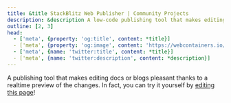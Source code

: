 ```yaml
---
title: &title StackBlitz Web Publisher | Community Projects
description: &description A low-code publishing tool that makes editing docs or blogs pleasant, built with WebContainer API.
outline: [2, 3]
head:
  - ['meta', {property: 'og:title', content: *title}]
  - ['meta', {property: 'og:image', content: 'https://webcontainers.io/img/og/guide-community_inspirations.png'}]
  - ['meta', {name: 'twitter:title', content: *title}]
  - ['meta', {name: 'twitter:description', content: *description}]
---
```

<script setup lang="ts">
import PageHeading from '@theme/components/Helpers/CommunityProjectPageHeading.vue';
import Screenshot from '@theme/components/Helpers/Screenshot.vue';
import PodcastLink from '@theme/components/Helpers/PodcastLink.vue';
import RepositoryLink from '@theme/components/Helpers/RepositoryLink.vue';
import VideoLink from '@theme/components/Helpers/VideoLink.vue';
import AttributionLinks from '@theme/components/Helpers/AttributionLinks.vue';
import { people } from '@theme/data/people';
const { SYLWIA_VARGAS } = people;
</script>

<PageHeading title="StackBlitz Web Publisher" category="lowCode" />

A publishing tool that makes editing docs or blogs pleasant thanks to a realtime preview of the changes. In fact, you can try it yourself by [editing this page](https://stackblitz.com/~/github.com/stackblitz/webcontainer-docs/edit/main/docs/community-projects/web-publisher.md?initialPath=%2Fcommunity-projects%2Fweb-publisher)!

<Screenshot src="/img/community/web_publisher.png" alt="Web Publisher" href="https://stackblitz.com/~/github.com/stackblitz/webcontainer-docs/edit/main/docs/community-projects/web-publisher.md?initialPath=%2Fcommunity-projects%2Fweb-publisher" />

<VideoLink
  imgSrc="/img/community/web_publisher_talk.png"
  title="Web Publisher at Next.js Conf 2022"
  body="Watch this talk from Next.js Conf 2022 by Sylwia Vargas, a Developer Advocate at StackBlitz, about making your docs editing experience easier."
  href="https://youtube.com/watch?v=B4rqK-o1QZw"
/>
<AttributionLinks :attributions="[SYLWIA_VARGAS]" />

<PodcastLink
  body="Simple podcast link."
  href="https://youtube.com/watch?v=B4rqK-o1QZw"
/>

<PodcastLink
  title="Simple podcast link."
  href="https://youtube.com/watch?v=B4rqK-o1QZw"
/>

<PodcastLink
  title="Simple podcast link."
  body="Simple podcast link."
  href="https://youtube.com/watch?v=B4rqK-o1QZw"
/>

<PodcastLink
  imgSrc="/img/community/web_publisher_talk.png"
  title="Simple podcast link."
  body="Simple podcast link. More text and more of the text."
  href="https://youtube.com/watch?v=B4rqK-o1QZw"
/>

<RepositoryLink
  body="stackblitz/web-publisher"
  href="https://youtube.com/watch?v=B4rqK-o1QZw"
/>

<RepositoryLink
  title="stackblitz/web-publisher"
  href="https://youtube.com/watch?v=B4rqK-o1QZw"
/>

<RepositoryLink
  title="Simple repository link."
  body="Simple repository link."
  href="https://youtube.com/watch?v=B4rqK-o1QZw"
/>

<RepositoryLink
  imgSrc="/img/community/web_publisher_talk.png"
  title="Simple repository link."
  body="Simple repository link. More text and more of the text."
  href="https://youtube.com/watch?v=B4rqK-o1QZw"
/>
